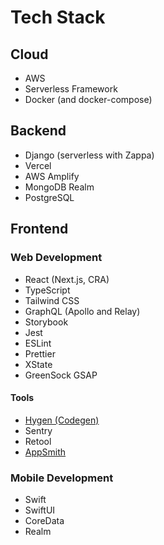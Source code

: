 # Tech Stack

## Cloud
- AWS
- Serverless Framework
- Docker (and docker-compose)

## Backend
- Django (serverless with Zappa)
- Vercel
- AWS Amplify
- MongoDB Realm
- PostgreSQL

## Frontend

### Web Development
- React (Next.js, CRA)
- TypeScript
- Tailwind CSS
- GraphQL (Apollo and Relay)
- Storybook
- Jest
- ESLint
- Prettier
- XState
- GreenSock GSAP

#### Tools
 - [Hygen (Codegen)](https://github.com/jondot/hygen)
 - Sentry
 - Retool
 - [AppSmith](https://github.com/appsmithorg/appsmith)

### Mobile Development
- Swift
- SwiftUI
- CoreData
- Realm
